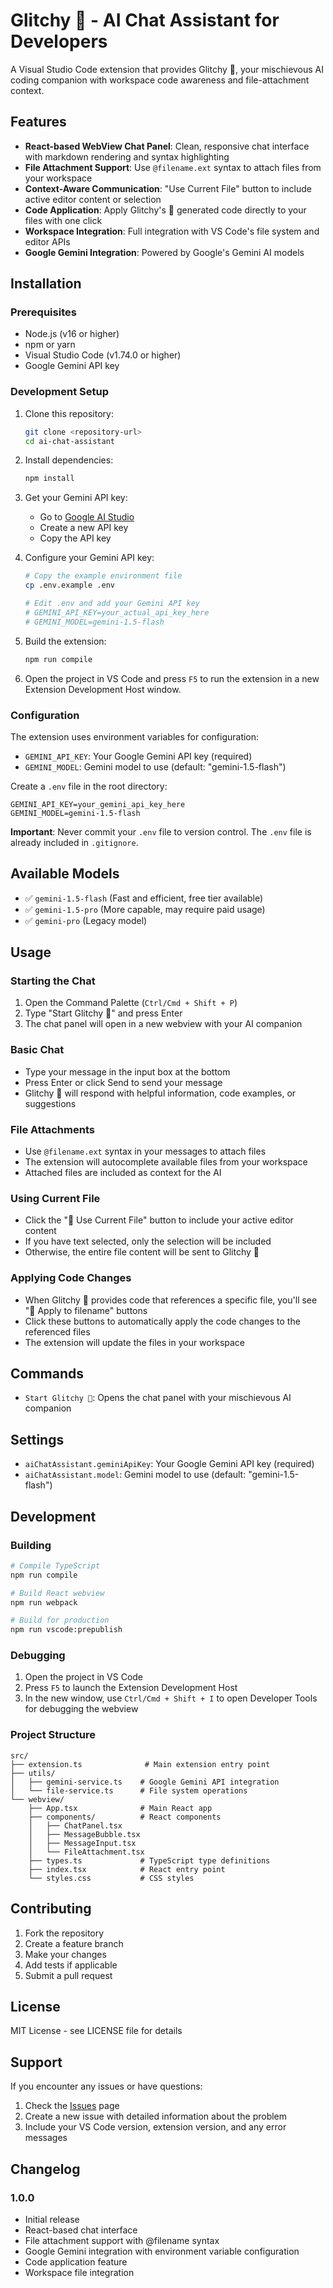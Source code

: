 # Glitchy 🤌 - AI Chat Assistant for Developers

A Visual Studio Code extension that provides Glitchy 🤌, your mischievous AI coding companion with workspace code awareness and file-attachment context.

## Features

- **React-based WebView Chat Panel**: Clean, responsive chat interface with markdown rendering and syntax highlighting
- **File Attachment Support**: Use `@filename.ext` syntax to attach files from your workspace
- **Context-Aware Communication**: "Use Current File" button to include active editor content or selection
- **Code Application**: Apply Glitchy's 🤌 generated code directly to your files with one click
- **Workspace Integration**: Full integration with VS Code's file system and editor APIs
- **Google Gemini Integration**: Powered by Google's Gemini AI models

## Installation

### Prerequisites

- Node.js (v16 or higher)
- npm or yarn
- Visual Studio Code (v1.74.0 or higher)
- Google Gemini API key

### Development Setup

1. Clone this repository:
   ```bash
   git clone <repository-url>
   cd ai-chat-assistant
   ```

2. Install dependencies:
   ```bash
   npm install
   ```

3. Get your Gemini API key:
   - Go to [Google AI Studio](https://makersuite.google.com/app/apikey)
   - Create a new API key
   - Copy the API key

4. Configure your Gemini API key:
   ```bash
   # Copy the example environment file
   cp .env.example .env

   # Edit .env and add your Gemini API key
   # GEMINI_API_KEY=your_actual_api_key_here
   # GEMINI_MODEL=gemini-1.5-flash
   ```

5. Build the extension:
   ```bash
   npm run compile
   ```

6. Open the project in VS Code and press `F5` to run the extension in a new Extension Development Host window.

### Configuration

The extension uses environment variables for configuration:

- `GEMINI_API_KEY`: Your Google Gemini API key (required)
- `GEMINI_MODEL`: Gemini model to use (default: "gemini-1.5-flash")

Create a `.env` file in the root directory:

```env
GEMINI_API_KEY=your_gemini_api_key_here
GEMINI_MODEL=gemini-1.5-flash
```

**Important**: Never commit your `.env` file to version control. The `.env` file is already included in `.gitignore`.

## Available Models

- ✅ `gemini-1.5-flash` (Fast and efficient, free tier available)
- ✅ `gemini-1.5-pro` (More capable, may require paid usage)
- ✅ `gemini-pro` (Legacy model)

## Usage

### Starting the Chat

1. Open the Command Palette (`Ctrl/Cmd + Shift + P`)
2. Type "Start Glitchy 🤌" and press Enter
3. The chat panel will open in a new webview with your AI companion

### Basic Chat

- Type your message in the input box at the bottom
- Press Enter or click Send to send your message
- Glitchy 🤌 will respond with helpful information, code examples, or suggestions

### File Attachments

- Use `@filename.ext` syntax in your messages to attach files
- The extension will autocomplete available files from your workspace
- Attached files are included as context for the AI

### Using Current File

- Click the "📄 Use Current File" button to include your active editor content
- If you have text selected, only the selection will be included
- Otherwise, the entire file content will be sent to Glitchy 🤌

### Applying Code Changes

- When Glitchy 🤌 provides code that references a specific file, you'll see "💾 Apply to filename" buttons
- Click these buttons to automatically apply the code changes to the referenced files
- The extension will update the files in your workspace

## Commands

- `Start Glitchy 🤌`: Opens the chat panel with your mischievous AI companion

## Settings

- `aiChatAssistant.geminiApiKey`: Your Google Gemini API key (required)
- `aiChatAssistant.model`: Gemini model to use (default: "gemini-1.5-flash")

## Development

### Building

```bash
# Compile TypeScript
npm run compile

# Build React webview
npm run webpack

# Build for production
npm run vscode:prepublish
```

### Debugging

1. Open the project in VS Code
2. Press `F5` to launch the Extension Development Host
3. In the new window, use `Ctrl/Cmd + Shift + I` to open Developer Tools for debugging the webview

### Project Structure

```
src/
├── extension.ts              # Main extension entry point
├── utils/
│   ├── gemini-service.ts    # Google Gemini API integration
│   └── file-service.ts      # File system operations
└── webview/
    ├── App.tsx              # Main React app
    ├── components/          # React components
    │   ├── ChatPanel.tsx
    │   ├── MessageBubble.tsx
    │   ├── MessageInput.tsx
    │   └── FileAttachment.tsx
    ├── types.ts             # TypeScript type definitions
    ├── index.tsx            # React entry point
    └── styles.css           # CSS styles
```

## Contributing

1. Fork the repository
2. Create a feature branch
3. Make your changes
4. Add tests if applicable
5. Submit a pull request

## License

MIT License - see LICENSE file for details

## Support

If you encounter any issues or have questions:

1. Check the [Issues](https://github.com/your-repo/issues) page
2. Create a new issue with detailed information about the problem
3. Include your VS Code version, extension version, and any error messages

## Changelog

### 1.0.0

- Initial release
- React-based chat interface
- File attachment support with @filename syntax
- Google Gemini integration with environment variable configuration
- Code application feature
- Workspace file integration
